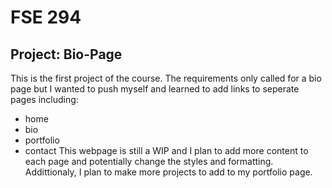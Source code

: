 # FSE 294 #
## Project: Bio-Page ##
This is the first project of the course. The requirements only called for a bio page but I wanted to push myself
and learned to add links to seperate pages including:
* home
* bio
* portfolio
* contact
This webpage is still a WIP and I plan to add more content to each page and potentially change the styles and formatting. Addittionaly,
I plan to make more projects to add to my portfolio page.